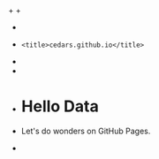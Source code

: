 +<!DOCTYPE html>
+<html>
+  <head>
+     <title>cedars.github.io</title>
+  </head>  
+  <body>
+    <h1>Hello Data</h1>
+    <p>Let's do wonders on GitHub Pages.</p>
+  </body>
</html>
